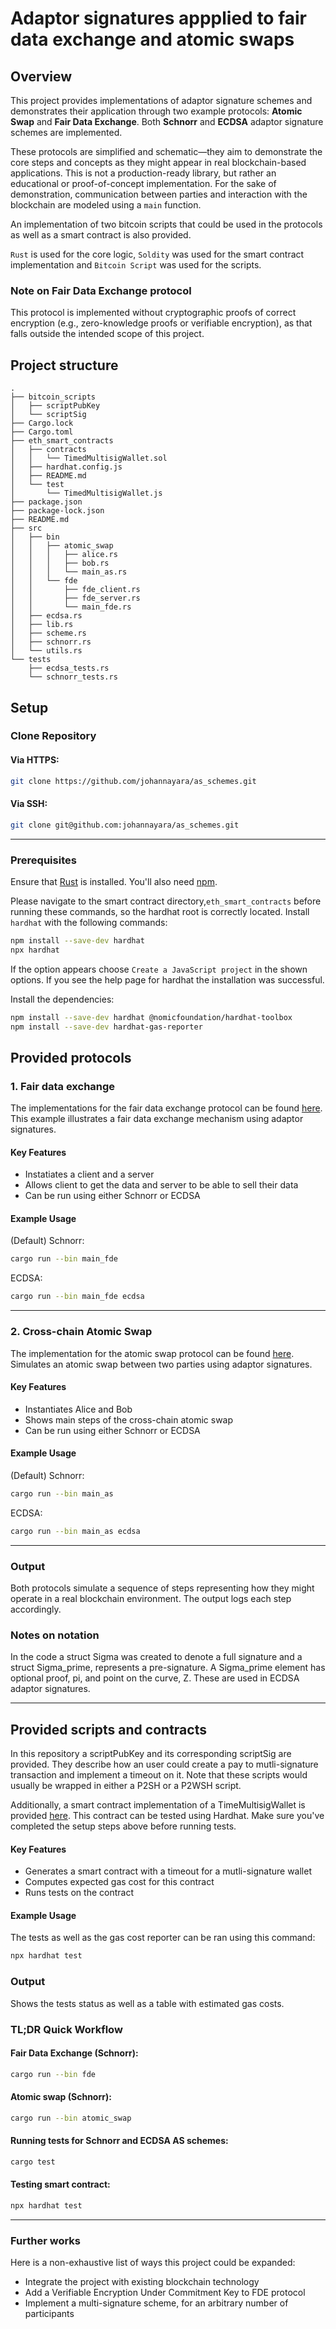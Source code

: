 # Adaptor signatures appplied to fair data exchange and atomic swaps
## Overview

This project provides implementations of adaptor signature schemes and demonstrates their application through two example protocols: **Atomic Swap** and **Fair Data Exchange**. Both **Schnorr** and **ECDSA** adaptor signature schemes are implemented.

These protocols are simplified and schematic—they aim to demonstrate the core steps and concepts as they might appear in real blockchain-based applications. This is not a production-ready library, but rather an educational or proof-of-concept implementation. For the sake of demonstration, communication between parties and interaction with the blockchain are modeled using a `main` function.

An implementation of two bitcoin scripts that could be used in the protocols as well as a smart contract is also provided. 

`Rust` is used for the core logic, `Soldity` was used for the smart contract implementation and `Bitcoin Script` was used for the scripts. 

### Note on Fair Data Exchange protocol
This protocol is implemented without cryptographic proofs of correct encryption (e.g., zero-knowledge proofs or verifiable encryption), as that falls outside the intended scope of this project.

## Project structure
```
.
├── bitcoin_scripts
│   ├── scriptPubKey
│   └── scriptSig
├── Cargo.lock
├── Cargo.toml
├── eth_smart_contracts
│   ├── contracts
│   │   └── TimedMultisigWallet.sol
│   ├── hardhat.config.js
│   ├── README.md
│   └── test
│       └── TimedMultisigWallet.js
├── package.json
├── package-lock.json
├── README.md
├── src
│   ├── bin
│   │   ├── atomic_swap
│   │   │   ├── alice.rs
│   │   │   ├── bob.rs
│   │   │   └── main_as.rs
│   │   └── fde
│   │       ├── fde_client.rs
│   │       ├── fde_server.rs
│   │       └── main_fde.rs
│   ├── ecdsa.rs
│   ├── lib.rs
│   ├── scheme.rs
│   ├── schnorr.rs
│   └── utils.rs
└── tests
    ├── ecdsa_tests.rs
    └── schnorr_tests.rs

```

## Setup

### Clone Repository

#### Via HTTPS:
```bash
git clone https://github.com/johannayara/as_schemes.git
```

#### Via SSH:
```bash
git clone git@github.com:johannayara/as_schemes.git
```
---

### Prerequisites
Ensure that [Rust](https://www.rust-lang.org/tools/install) is installed.
You'll also need [npm](https://docs.npmjs.com/downloading-and-installing-node-js-and-npm).

Please navigate to the smart contract directory,`eth_smart_contracts` before running these commands, so the hardhat root is correctly located.
Install `hardhat` with the following commands:
```bash
npm install --save-dev hardhat
npx hardhat
```
If the option appears choose `Create a JavaScript project` in the shown options. 
If you see the help page for hardhat the installation was successful. 

Install the dependencies:
```bash
npm install --save-dev hardhat @nomicfoundation/hardhat-toolbox
npm install --save-dev hardhat-gas-reporter
```

## Provided protocols 

### 1. Fair data exchange 
The implementations for the fair data exchange protocol can be found [here](src/bin/fde/main_fde.rs). 
This example illustrates a fair data exchange mechanism using adaptor signatures.

#### Key Features
- Instatiates a client and a server 
- Allows client to get the data and server to be able to sell their data
- Can be run using either Schnorr or ECDSA
#### Example Usage
(Default) Schnorr:
```bash
cargo run --bin main_fde
```
ECDSA:
```bash
cargo run --bin main_fde ecdsa 
```
---

### 2. Cross-chain Atomic Swap
The implementation for the atomic swap protocol can be found [here](src/bin/atomic_swap/main_as.rs). Simulates an atomic swap between two parties using adaptor signatures.

#### Key Features
- Instantiates Alice and Bob 
- Shows main steps of the cross-chain atomic swap 
- Can be run using either Schnorr or ECDSA

#### Example Usage
(Default) Schnorr:
```bash
cargo run --bin main_as 
```
ECDSA:
```bash
cargo run --bin main_as ecdsa 
```

---

### Output
Both protocols simulate a sequence of steps representing how they might operate in a real blockchain environment. The output logs each step accordingly.

### Notes on notation 
In the code a struct Sigma was created to denote a full signature and a struct Sigma_prime, represents a pre-signature. A Sigma_prime element has optional proof, pi, and point on the curve, Z. These are used in ECDSA adaptor signatures. 

---
## Provided scripts and contracts

In this repository a scriptPubKey and its corresponding scriptSig are provided. They describe how an user could create a pay to mutli-signature transaction and implement a timeout on it. Note that these scripts would usually be wrapped in either a P2SH or a P2WSH script. 

Additionally, a smart contract implementation of a TimeMultisigWallet is provided [here](eth_smart_contracts/). This contract can be tested using Hardhat. Make sure you've completed the setup steps above before running tests.

#### Key Features
- Generates a smart contract with a timeout for a mutli-signature wallet
- Computes expected gas cost for this contract
- Runs tests on the contract

#### Example Usage
The tests as well as the gas cost reporter can be ran using this command:
```bash
npx hardhat test
```
### Output
Shows the tests status as well as a table with estimated gas costs. 


### TL;DR Quick Workflow
#### Fair Data Exchange (Schnorr):
```bash
cargo run --bin fde 
```
#### Atomic swap (Schnorr):
```bash
cargo run --bin atomic_swap 
```

#### Running tests for Schnorr and ECDSA AS schemes:
```bash
cargo test
```
#### Testing smart contract:
```bash
npx hardhat test
```

---

### Further works 
Here is a non-exhaustive list of ways this project could be expanded: 
- Integrate the project with existing blockchain technology 
- Add a Verifiable Encryption Under Commitment Key to FDE protocol
- Implement a multi-signature scheme, for an arbitrary number of participants
